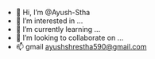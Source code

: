 - 👋 Hi, I’m @Ayush-Stha
- 👀 I’m interested in ...
- 🌱 I’m currently learning ...
- 💞️ I’m looking to collaborate on ...
- 📫 gmail ayushshrestha590@gmail.com

<!---
Ayush-Stha/Ayush-Stha is a ✨ special ✨ repository because its `README.md` (this file) appears on your GitHub profile.
You can click the Preview link to take a look at your changes.
--->
